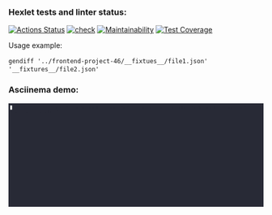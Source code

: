 ### Hexlet tests and linter status:
[![Actions Status](https://github.com/Artur-Sg/frontend-project-46/actions/workflows/hexlet-check.yml/badge.svg)](https://github.com/Artur-Sg/frontend-project-46/actions)
[![check](https://github.com/Artur-Sg/frontend-project-46/actions/workflows/check.yml/badge.svg)](https://github.com/Artur-Sg/frontend-project-46/actions/workflows/check.yml)
[![Maintainability](https://api.codeclimate.com/v1/badges/07c91ca8f3a90b148bf6/maintainability)](https://codeclimate.com/github/Artur-Sg/frontend-project-46/maintainability)
[![Test Coverage](https://api.codeclimate.com/v1/badges/07c91ca8f3a90b148bf6/test_coverage)](https://codeclimate.com/github/Artur-Sg/frontend-project-46/test_coverage)

Usage example:

```console
gendiff '../frontend-project-46/__fixtues__/file1.json' '__fixtures__/file2.json'
```

### Asciinema demo:
![Demo](./assets/demo.gif)